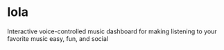 # lola
Interactive voice-controlled music dashboard for making listening to your favorite music easy, fun, and social
